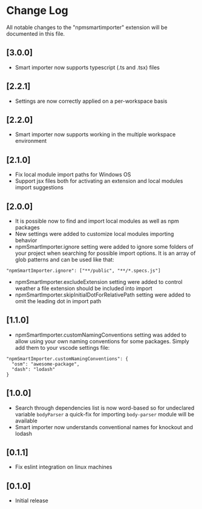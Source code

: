 # Change Log
All notable changes to the "npmsmartimporter" extension will be documented in this file.
## [3.0.0]
- Smart importer now supports typescript (.ts and .tsx) files
## [2.2.1]
- Settings are now correctly applied on a per-workspace basis
## [2.2.0]
- Smart importer now supports working in the multiple workspace environment
## [2.1.0]
- Fix local module import paths for Windows OS
- Support jsx files both for activating an extension and local modules import suggestions
## [2.0.0]
- It is possible now to find and import local modules as well as npm packages
- New settings were added to customize local modules importing behavior
- npmSmartImporter.ignore setting were added to ignore some folders of your project when searching for possible import options. It is an array of glob patterns and can be used like that:
```
"npmSmartImporter.ignore": ["**/public", "**/*.specs.js"]
```
- npmSmartImporter.excludeExtension setting were added to control weather a file extension should be included into import
- npmSmartImporter.skipInitialDotForRelativePath setting were added to omit the leading dot in import path
## [1.1.0]
- npmSmartImporter.customNamingConventions setting was added to allow using your own naming conventions for some packages. Simply add them to your vscode settings file:
```
"npmSmartImporter.customNamingConventions": {
  "osm": "awesome-package",
  "dash": "lodash"
}
```
## [1.0.0]
- Search through dependencies list is now word-based so for undeclared variable `bodyParser` a quick-fix for importing `body-parser` module will be available
- Smart importer now understands conventional names for knockout and lodash
## [0.1.1]
- Fix eslint integration on linux machines
## [0.1.0]
- Initial release

